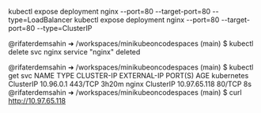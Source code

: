 kubectl expose deployment nginx --port=80 --target-port=80 --type=LoadBalancer
kubectl expose deployment nginx --port=80 --target-port=80 --type=ClusterIP

@rifaterdemsahin ➜ /workspaces/minikubeoncodespaces (main) $ kubectl delete svc nginx
service "nginx" deleted


@rifaterdemsahin ➜ /workspaces/minikubeoncodespaces (main) $  kubectl get svc
NAME         TYPE        CLUSTER-IP     EXTERNAL-IP   PORT(S)   AGE
kubernetes   ClusterIP   10.96.0.1      <none>        443/TCP   3h20m
nginx        ClusterIP   10.97.65.118   <none>        80/TCP    8s
@rifaterdemsahin ➜ /workspaces/minikubeoncodespaces (main) $ curl http://10.97.65.118 